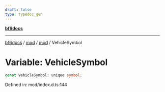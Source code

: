 ```yaml
---
draft: false
type: typedoc_gen
---
```


[**bf6docs**](../../../_index.md)

***

[bf6docs](../../../_index.md) / [mod](../../_index.md) / [mod](../_index.md) / VehicleSymbol

# Variable: VehicleSymbol

```ts
const VehicleSymbol: unique symbol;
```

Defined in: mod/index.d.ts:144
